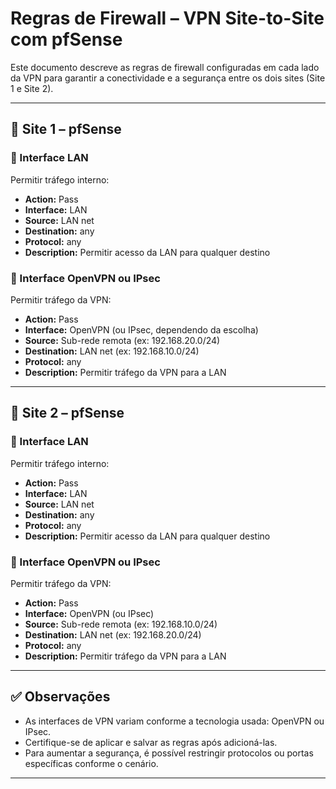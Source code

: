# Regras de Firewall – VPN Site-to-Site com pfSense

Este documento descreve as regras de firewall configuradas em cada lado da VPN para garantir a conectividade e a segurança entre os dois sites (Site 1 e Site 2).

---

## 🔐 Site 1 – pfSense

### 🧩 Interface LAN
Permitir tráfego interno:

- **Action:** Pass  
- **Interface:** LAN  
- **Source:** LAN net  
- **Destination:** any  
- **Protocol:** any  
- **Description:** Permitir acesso da LAN para qualquer destino  

### 🔄 Interface OpenVPN ou IPsec
Permitir tráfego da VPN:

- **Action:** Pass  
- **Interface:** OpenVPN (ou IPsec, dependendo da escolha)  
- **Source:** Sub-rede remota (ex: 192.168.20.0/24)  
- **Destination:** LAN net (ex: 192.168.10.0/24)  
- **Protocol:** any  
- **Description:** Permitir tráfego da VPN para a LAN  

---

## 🔐 Site 2 – pfSense

### 🧩 Interface LAN
Permitir tráfego interno:

- **Action:** Pass  
- **Interface:** LAN  
- **Source:** LAN net  
- **Destination:** any  
- **Protocol:** any  
- **Description:** Permitir acesso da LAN para qualquer destino  

### 🔄 Interface OpenVPN ou IPsec
Permitir tráfego da VPN:

- **Action:** Pass  
- **Interface:** OpenVPN (ou IPsec)  
- **Source:** Sub-rede remota (ex: 192.168.10.0/24)  
- **Destination:** LAN net (ex: 192.168.20.0/24)  
- **Protocol:** any  
- **Description:** Permitir tráfego da VPN para a LAN  

---

## ✅ Observações

- As interfaces de VPN variam conforme a tecnologia usada: OpenVPN ou IPsec.
- Certifique-se de aplicar e salvar as regras após adicioná-las.
- Para aumentar a segurança, é possível restringir protocolos ou portas específicas conforme o cenário.

---